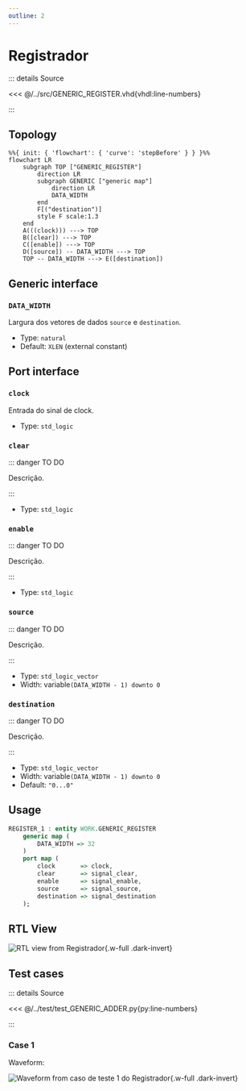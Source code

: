 ```yaml
---
outline: 2
---
```


# Registrador

::: details Source <a href="https://github.com/pfeinsper/24a-CTI-RISCV/blob/main/src/GENERIC_REGISTER.vhd" target="blank" style="float:right"><Badge type="tip" text="GENERIC_REGISTER.vhd &boxbox;" /></a>

<<< @/../src/GENERIC_REGISTER.vhd{vhdl:line-numbers}

:::

## Topology

```mermaid
%%{ init: { 'flowchart': { 'curve': 'stepBefore' } } }%%
flowchart LR
    subgraph TOP ["GENERIC_REGISTER"]
        direction LR
        subgraph GENERIC ["generic map"]
            direction LR
            DATA_WIDTH
        end
        F[("destination")]
        style F scale:1.3
    end
    A(((clock))) ---> TOP
    B([clear]) ---> TOP
    C([enable]) ---> TOP
    D([source]) -- DATA_WIDTH ---> TOP
    TOP -- DATA_WIDTH ---> E([destination])
```

## Generic interface

### `DATA_WIDTH` <Badge type="tip" text="GENERIC" />

Largura dos vetores de dados `source` e `destination`.

- Type: `natural`
- Default: `XLEN` (external constant)

## Port interface

### `clock` <Badge type="warning" text="INPUT" />

Entrada do sinal de clock.

- Type: `std_logic`

### `clear` <Badge type="warning" text="INPUT" />

::: danger TO DO

Descrição.

:::

- Type: `std_logic`

### `enable` <Badge type="warning" text="INPUT" />

::: danger TO DO

Descrição.

:::

- Type: `std_logic`

### `source` <Badge type="warning" text="INPUT" />

::: danger TO DO

Descrição.

:::

- Type: `std_logic_vector`
- Width: variable`(DATA_WIDTH - 1) downto 0`

### `destination` <Badge type="danger" text="OUTPUT" />

::: danger TO DO

Descrição.

:::

- Type: `std_logic_vector`
- Width: variable`(DATA_WIDTH - 1) downto 0`
- Default: `"0...0"`

## Usage

```vhdl
REGISTER_1 : entity WORK.GENERIC_REGISTER
    generic map (
        DATA_WIDTH => 32
    )
    port map (
        clock       => clock,
        clear       => signal_clear,
        enable      => signal_enable,
        source      => signal_source,
        destination => signal_destination
    );
```

## RTL View

![RTL view from Registrador](/images/reference/components/generic_register_netlist.svg){.w-full .dark-invert}

## Test cases

::: details Source <a href="https://github.com/pfeinsper/24a-CTI-RISCV/blob/main/test/test_GENERIC_REGISTER.py" target="blank" style="float:right"><Badge type="tip" text="test_GENERIC_REGISTER.py &boxbox;" /></a>

<<< @/../test/test_GENERIC_ADDER.py{py:line-numbers}

:::

### Case 1 <Badge type="info" text="tb_GENERIC_REGISTER_case_1" />

Waveform:

![Waveform from caso de teste 1 do Registrador](/images/reference/components/tb_generic_register_case_1.svg){.w-full .dark-invert}
